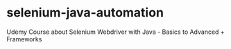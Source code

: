 # selenium-java-automation
Udemy Course about Selenium Webdriver with Java - Basics to Advanced + Frameworks
